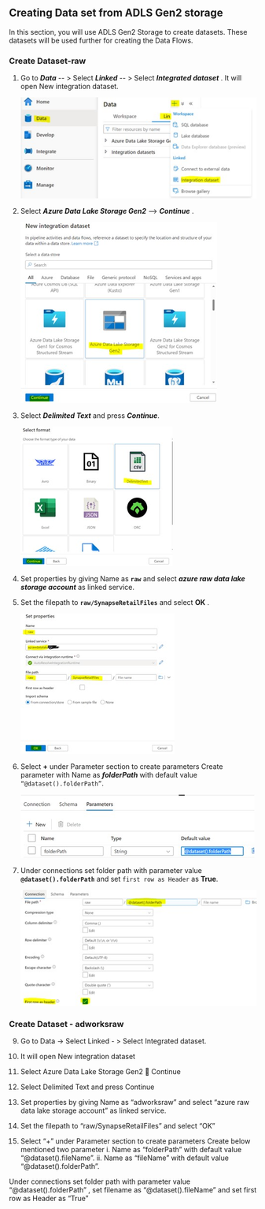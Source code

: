 ## Creating Data set from ADLS Gen2 storage

In this section, you will use ADLS Gen2 Storage to create datasets. These datasets will be used further for creating the Data Flows.

### Create Dataset-raw

1.	Go to *__Data__* -- > Select *__Linked__* -- > Select *__Integrated dataset__* . It will open New integration dataset.

    ![integratedDataset](./assets/07-raw-integrated-dataset.jpg "select integrated dataset")
    
1.	Select *__Azure Data Lake Storage Gen2__* --> *__Continue__* .

    ![rawdatastore](./assets/07-raw-data-store.jpg "raw data store")
    
1.	Select *__Delimited Text__* and press *__Continue__*.

    ![dataformat](./assets/07-raw-data-format.jpg "data format")

1.	Set properties by giving Name as **``raw``**  and select  *__azure raw data lake storage account__* as linked service.

1.	Set the  filepath to **``raw/SynapseRetailFiles``** and select **OK** .
    
    ![setProperties](./assets/07-raw-set-properties.jpg "set properties")
    

1.	Select  **+** under Parameter section to create parameters
    Create parameter with Name as *__folderPath__* with default value ``“@dataset().folderPath”``.
    
    ![createParameter](./assets/07-raw-create-parameters.jpg "create parameter")
    
    
1. 	Under connections set folder path with  parameter value **``@dataset().folderPath``** and set ``first row as Header`` as **True**.

    ![setConnections](./assets/07-raw-set-connections.jpg "set connections")


### Create Dataset - adworksraw

9.	Go to Data -> Select Linked - > Select Integrated dataset.

10.	It will open New integration dataset 

12.	Select Azure Data Lake Storage Gen2  Continue

12.	Select Delimited Text and press Continue

13.	Set properties by giving Name as “adworksraw”  and select  “azure raw data lake storage account” as linked service.

15.	Set the  filepath to “raw/SynapseRetailFiles” and select “OK”

15.	Select “+” under Parameter section to create parameters
    Create below mentioned two parameter 
i.	Name as “folderPath” with default value “@dataset().fileName”.
ii.	Name as “fileName” with default value “@dataset().folderPath”.

Under connections set folder path with  parameter value “@dataset().folderPath” , 
set filename as “@dataset().fileName” and set first row as Header as “True”






